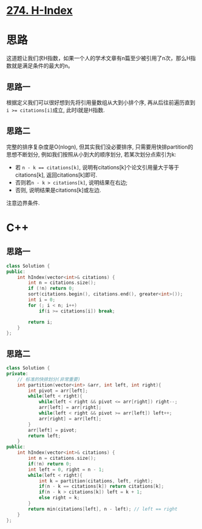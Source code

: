 # [274. H-Index](https://leetcode.com/problems/h-index/)
# 思路
这道题让我们求H指数，如果一个人的学术文章有n篇至少被引用了n次，那么H指数就是满足条件的最大的n。

## 思路一
根据定义我们可以很好想到先将引用量数组从大到小排个序, 再从后往前遍历直到`i >= citations[i]`成立, 此时i就是H指数. 

## 思路二
完整的排序复杂度是O(nlogn), 但其实我们没必要排序, 只需要用快排partition的思想不断划分, 例如我们按照从小到大的顺序划分, 
若某次划分点索引为k:
* 若 `n - k == citations[k]`, 说明有citations[k]个论文引用量大于等于citations[k], 返回citations[k]即可. 
* 否则若`n - k > citations[k]`, 说明结果在右边;
* 否则, 说明结果是citations[k]或左边. 

注意边界条件.

# C++
## 思路一
``` C++
class Solution {
public:
    int hIndex(vector<int>& citations) {
        int n = citations.size();
        if (!n) return 0;
        sort(citations.begin(), citations.end(), greater<int>());
        int i = 0;
        for (; i < n; i++) 
            if(i >= citations[i]) break;

        return i;
    }
};
```

## 思路二
``` C++
class Solution {
private:
    // 标准的快排划分(非常重要)
    int partition(vector<int> &arr, int left, int right){
        int pivot = arr[left];
        while(left < right){
            while(left < right && pivot <= arr[right]) right--;
            arr[left] = arr[right]; 
            while(left < right && pivot >= arr[left]) left++;
            arr[right] = arr[left];
        }
        arr[left] = pivot;
        return left;
    }
public:
    int hIndex(vector<int>& citations) {
        int n = citations.size();
        if(!n) return 0;
        int left = 0, right = n - 1;
        while(left < right){
            int k = partition(citations, left, right);
            if(n - k == citations[k]) return citations[k];
            if(n - k > citations[k]) left = k + 1;
            else right = k;
        }
        return min(citations[left], n - left); // left == right
    }
};
```
